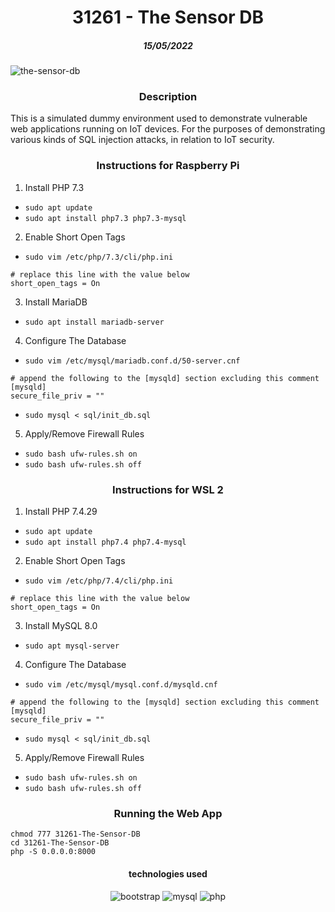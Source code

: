 <h1 align="center">31261 - The Sensor DB</h1>
<h5 align="center">15/05/2022</h5>

![the-sensor-db](https://user-images.githubusercontent.com/19354579/168476334-f9ab3256-b5da-4387-a4c1-787a94002b27.png)

<h3 align="center">Description</h3>

This is a simulated dummy environment used to demonstrate vulnerable web applications running on IoT devices. For the purposes of demonstrating various kinds of SQL injection attacks, in relation to IoT security.

<h3 align="center">Instructions for Raspberry Pi</h3>

1. Install PHP 7.3
- `sudo apt update`
- `sudo apt install php7.3 php7.3-mysql`

2. Enable Short Open Tags
- `sudo vim /etc/php/7.3/cli/php.ini`
```
# replace this line with the value below
short_open_tags = On
```
3. Install MariaDB 
- `sudo apt install mariadb-server`

4. Configure The Database
- `sudo vim /etc/mysql/mariadb.conf.d/50-server.cnf`
```
# append the following to the [mysqld] section excluding this comment
[mysqld]
secure_file_priv = ""
```
- `sudo mysql < sql/init_db.sql`

5. Apply/Remove Firewall Rules
- `sudo bash ufw-rules.sh on`
- `sudo bash ufw-rules.sh off`

<h3 align="center">Instructions for WSL 2</h3>

1. Install PHP 7.4.29
- `sudo apt update`
- `sudo apt install php7.4 php7.4-mysql`

2. Enable Short Open Tags
- `sudo vim /etc/php/7.4/cli/php.ini`
```
# replace this line with the value below
short_open_tags = On
```
3. Install MySQL 8.0 
- `sudo apt mysql-server`

4. Configure The Database
- `sudo vim /etc/mysql/mysql.conf.d/mysqld.cnf`
```
# append the following to the [mysqld] section excluding this comment
[mysqld]
secure_file_priv = ""
```
- `sudo mysql < sql/init_db.sql`

5. Apply/Remove Firewall Rules
- `sudo bash ufw-rules.sh on`
- `sudo bash ufw-rules.sh off`

<h3 align="center">Running the Web App</h3>

```
chmod 777 31261-The-Sensor-DB
cd 31261-The-Sensor-DB
php -S 0.0.0.0:8000
```

<h4 align="center">technologies used</h4>
<div align="center">
   <img alt="bootstrap" src="https://img.shields.io/badge/-Bootstrap-black?logo=bootstrap">
   <img alt="mysql" src="https://img.shields.io/badge/-MySQL-black?logo=mysql&logoColor=cyan">
   <img alt="php" src="https://img.shields.io/badge/-PHP-black?logo=php">
</div>

